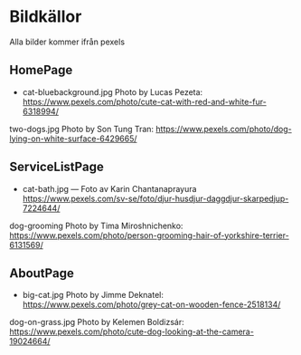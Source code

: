 # Bildkällor
Alla bilder kommer ifrån pexels

## HomePage
- cat-bluebackground.jpg Photo by Lucas Pezeta: https://www.pexels.com/photo/cute-cat-with-red-and-white-fur-6318994/

two-dogs.jpg Photo by Son Tung Tran: https://www.pexels.com/photo/dog-lying-on-white-surface-6429665/
## ServiceListPage
- cat-bath.jpg  — Foto av Karin Chantanaprayura
https://www.pexels.com/sv-se/foto/djur-husdjur-daggdjur-skarpedjup-7224644/

dog-grooming Photo by Tima Miroshnichenko: https://www.pexels.com/photo/person-grooming-hair-of-yorkshire-terrier-6131569/

## AboutPage
- big-cat.jpg Photo by Jimme Deknatel: https://www.pexels.com/photo/grey-cat-on-wooden-fence-2518134/


dog-on-grass.jpg Photo by Kelemen Boldizsár: https://www.pexels.com/photo/cute-dog-looking-at-the-camera-19024664/
